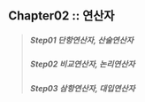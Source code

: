 ## Chapter02 :: 연산자

>##### Step01 단항연산자, 산술연산자
>##### Step02 비교연산자, 논리연산자
>##### Step03 삼항연산자, 대입연산자
